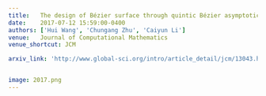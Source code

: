 ```yaml
---
title:   The design of Bézier surface through quintic Bézier asymptotic quadrilateral
date:    2017-07-12 15:59:00-0400
authors: ['Hui Wang', 'Chungang Zhu', 'Caiyun Li']
venue:   Journal of Computational Mathematics
venue_shortcut: JCM

arxiv_link: 'http://www.global-sci.org/intro/article_detail/jcm/13043.html'


image: 2017.png
---
```


<!-- pdf_link:  'https://wwmore.github.io/hwang/assets/pub/2018jcm.pdf'  -->
